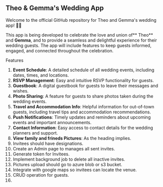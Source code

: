Theo & Gemma's Wedding App
------------------------------
Welcome to the official GitHub repository for Theo and Gemma's wedding app! 🎉💍

This app is being developed to celebrate the love and union of** Theo** and **Gemma**, and to provide a seamless and delightful experience for their wedding guests. The app will include features to keep guests informed, engaged, and connected throughout the celebration.

Features
1. **Event Schedule**: A detailed schedule of all wedding events, including dates, times, and locations.
2. **RSVP Management**: Easy and intuitive RSVP functionality for guests.
3. **Guestbook**: A digital guestbook for guests to leave their messages and wishes.
4. **Photo Sharing**: A feature for guests to share photos taken during the wedding events.
5. **Travel and Accommodation Info**: Helpful information for out-of-town guests, including travel tips and accommodation recommendations.
6. **Push Notifications**: Timely updates and reminders about upcoming events and important announcements.
7. **Contact Information**: Easy access to contact details for the wedding planners and support.
8. **View family and frineds Pictures**: As the heading implies.
9. Invitees should have designations.
10. Create an Admin page to manages all sent invites.
11. Generate token for Invitees.
12. Implement background job to delete all inactive invites.
13. Pictures upload should go to azure blob or s3 bucket.
14. Integrate with google maps so invitees can locate the venue.
15. CRUD operation for guests.
16. 
